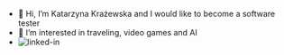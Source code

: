 - 👋 Hi, I’m Katarzyna Krażewska and I would like to become a software tester
- 👀 I’m interested in traveling, video games and AI
- 
  [<img align="left" alt="linked-in" src="https://img.shields.io/badge/linkedin-%230077B5.svg?&style=for-the-badge&logo=linkedin&logoColor=white" />](https://www.linkedin.com/in/kkrazewska/)

<!---
kaskraz/kaskraz is a ✨ special ✨ repository because its `README.md` (this file) appears on your GitHub profile.
You can click the Preview link to take a look at your changes.
--->

